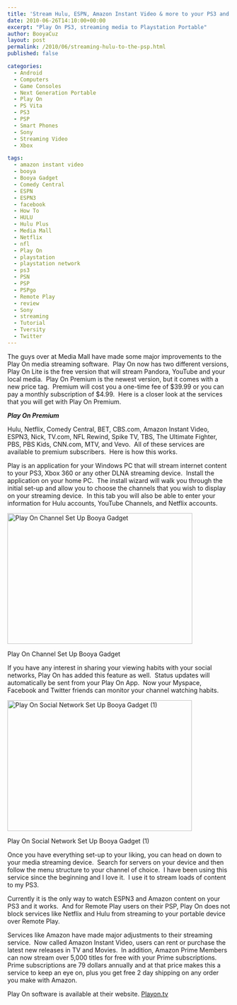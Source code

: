 ```yaml
---
title: 'Stream Hulu, ESPN, Amazon Instant Video & more to your PS3 and PSP'
date: 2010-06-26T14:10:00+00:00
excerpt: "Play On PS3, streaming media to Playstation Portable"
author: BooyaCuz
layout: post
permalink: /2010/06/streaming-hulu-to-the-psp.html
published: false

categories:
  - Android
  - Computers
  - Game Consoles
  - Next Generation Portable
  - Play On
  - PS Vita
  - PS3
  - PSP
  - Smart Phones
  - Sony
  - Streaming Video
  - Xbox

tags:
  - amazon instant video
  - booya
  - Booya Gadget
  - Comedy Central
  - ESPN
  - ESPN3
  - facebook
  - How To
  - HULU
  - Hulu Plus
  - Media Mall
  - Netflix
  - nfl
  - Play On
  - playstation
  - playstation network
  - ps3
  - PSN
  - PSP
  - PSPgo
  - Remote Play
  - review
  - Sony
  - streaming
  - Tutorial
  - Tversity
  - Twitter
---
```

The guys over at Media Mall have made some major improvements to the Play On media streaming software.  Play On now has two different versions, Play On Lite is the free version that will stream Pandora, YouTube and your local media.  Play On Premium is the newest version, but it comes with a new price tag.  Premium will cost you a one-time fee of $39.99 or you can pay a monthly subscription of $4.99.  Here is a closer look at the services that you will get with Play On Premium.

***Play On Premium*** 

<p style="text-align: left;">
  Hulu, Netflix, Comedy Central, BET, CBS.com, Amazon Instant Video, ESPN3, Nick, TV.com, NFL Rewind, Spike TV, TBS, The Ultimate Fighter, PBS, PBS Kids, CNN.com, MTV, and Vevo.  All of these services are available to premium subscribers.  Here is how this works.
</p>

<p style="text-align: left;">
  Play is an application for your Windows PC that will stream internet content to your PS3, Xbox 360 or any other DLNA streaming device.  Install the application on your home PC.  The install wizard will walk you through the initial set-up and allow you to choose the channels that you wish to display on your streaming device.  In this tab you will also be able to enter your information for Hulu accounts, YouTube Channels, and Netflix accounts.
</p>

<div id="attachment_2559" style="width: 428px" class="wp-caption aligncenter">
  <a href="http://www.booyagadget.com/wp-content/uploads/2010/06/Play-On-Channel-Set-Up-Booya-Gadget.jpg"><img class="size-medium wp-image-2559" title="Play On Channel Set Up Booya Gadget" src="http://www.booyagadget.com/wp-content/uploads/2010/06/Play-On-Channel-Set-Up-Booya-Gadget-418x295.jpg" alt="Play On Channel Set Up Booya Gadget" width="418" height="295" srcset="http://www.booyagadget.com/wp-content/uploads/2010/06/Play-On-Channel-Set-Up-Booya-Gadget-418x295.jpg 418w, http://www.booyagadget.com/wp-content/uploads/2010/06/Play-On-Channel-Set-Up-Booya-Gadget-300x211.jpg 300w, http://www.booyagadget.com/wp-content/uploads/2010/06/Play-On-Channel-Set-Up-Booya-Gadget-354x250.jpg 354w, http://www.booyagadget.com/wp-content/uploads/2010/06/Play-On-Channel-Set-Up-Booya-Gadget.jpg 596w" sizes="(max-width: 418px) 100vw, 418px" /></a>
  
  <p class="wp-caption-text">
    Play On Channel Set Up Booya Gadget
  </p>
</div>

If you have any interest in sharing your viewing habits with your social networks, Play On has added this feature as well.  Status updates will automatically be sent from your Play On App.  Now your Myspace, Facebook and Twitter friends can monitor your channel watching habits.

<div id="attachment_2560" style="width: 427px" class="wp-caption aligncenter">
  <a href="http://www.booyagadget.com/wp-content/uploads/2010/06/Play-On-Channel-Set-Up-Booya-Gadget-1.jpg"><img class="size-medium wp-image-2560" title="Play On Social Network Set Up Booya Gadget (1)" src="http://www.booyagadget.com/wp-content/uploads/2010/06/Play-On-Channel-Set-Up-Booya-Gadget-1-417x295.jpg" alt="Play On Social Network Set Up Booya Gadget (1)" width="417" height="295" srcset="http://www.booyagadget.com/wp-content/uploads/2010/06/Play-On-Channel-Set-Up-Booya-Gadget-1-417x295.jpg 417w, http://www.booyagadget.com/wp-content/uploads/2010/06/Play-On-Channel-Set-Up-Booya-Gadget-1-300x212.jpg 300w, http://www.booyagadget.com/wp-content/uploads/2010/06/Play-On-Channel-Set-Up-Booya-Gadget-1-353x250.jpg 353w, http://www.booyagadget.com/wp-content/uploads/2010/06/Play-On-Channel-Set-Up-Booya-Gadget-1.jpg 591w" sizes="(max-width: 417px) 100vw, 417px" /></a>
  
  <p class="wp-caption-text">
    Play On Social Network Set Up Booya Gadget (1)
  </p>
</div>

Once you have everything set-up to your liking, you can head on down to your media streaming device.  Search for servers on your device and then follow the menu structure to your channel of choice.  I have been using this service since the beginning and I love it.  I use it to stream loads of content to my PS3.

Currently it is the only way to watch ESPN3 and Amazon content on your PS3 and it works.  And for Remote Play users on their PSP, Play On does not block services like Netflix and Hulu from streaming to your portable device over Remote Play.

Services like Amazon have made major adjustments to their streaming service.  Now called Amazon Instant Video, users can rent or purchase the latest new releases in TV and Movies.  In addition, Amazon Prime Members can now stream over 5,000 titles for free with your Prime subscriptions.   Prime subscriptions are 79 dollars annually and at that price makes this a service to keep an eye on, plus you get free 2 day shipping on any order you make with Amazon.

Play On software is available at their website. [Playon.tv](http://www.playon.tv/)